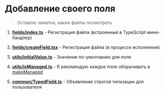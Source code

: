 
# Добавление своего поля

> Оставлю заметки, какие файлы посмотреть

1. **[fields/index.ts](./fields/index.ts)** - Регистрация файла (встроенный в TypeScript мини-бандлер)

2. **[fields/createField.tsx](./fields/createField.tsx)** - Регистрация файла (в процессе исполнения)

3. **[utils/initialValue.ts](./utils/initialValue.ts)** - Значение по-умолчанию для поля

4. **[utils/isManaged.ts](./utils/isManaged.ts)** - Я рекомендую каждое поле оборачивать в [makeManaged](./components/makeManaged.tsx)

5. **[common/TypedField.ts](./common/TypedField.ts)** - Объявление строгой типизации для пользователя
